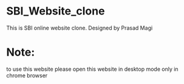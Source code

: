 # SBI_Website_clone
This is SBI online website clone. Designed by Prasad Magi

# Note:
to use this website please open this website in desktop mode only in chrome browser


